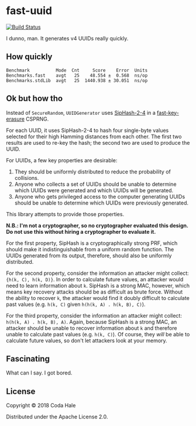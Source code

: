 # fast-uuid

[![Build Status](https://secure.travis-ci.org/codahale/fast-uuid.svg)](http://travis-ci.org/codahale/fast-uuid)

I dunno, man. It generates v4 UUIDs really quickly.

## How quickly

```
Benchmark          Mode  Cnt     Score    Error  Units
Benchmarks.fast    avgt   25    48.554 ±  0.568  ns/op
Benchmarks.stdLib  avgt   25  1440.938 ± 30.051  ns/op
```

## Ok but how tho

Instead of `SecureRandom`, `UUIDGenerator` uses
[SipHash-2-4](https://131002.net/siphash/siphash.pdf) in a
[fast-key-erasure](https://blog.cr.yp.to/20170723-random.html) CSPRNG. 

For each UUID, it uses SipHash-2-4 to hash four single-byte values selected for their high Hamming
distances from each other. The first two results are used to re-key the hash; the second two are
used to produce the UUID.

For UUIDs, a few key properties are desirable:

1. They should be uniformly distributed to reduce the probability of collisions.
2. Anyone who collects a set of UUIDs should be unable to determine which UUIDs were generated and
   which UUIDs will be generated.
3. Anyone who gets privileged access to the computer generating UUIDs should be unable to determine
   which UUIDs were previously generated.

This library attempts to provide those properties.

**N.B.: I'm not a cryptographer, so no cryptographer evaluated this design. Do not use this without
hiring a cryptographer to evaluate it.**

For the first property, SipHash is a cryptographically strong PRF, which should make it
indistinguishable from a uniform random function. The UUIDs generated from its output, therefore,
should also be uniformly distributed.

For the second property, consider the information an attacker might collect: `{h(k, C), h(k, D)}`.
In order to calculate future values, an attacker would need to learn information about `k`. SipHash
is a strong MAC, however, which means key recovery attacks should be as difficult as brute force.
Without the ability to recover `k`, the attacker would find it doubly difficult to calculate past
values (e.g. `h(k, C)` given `h(h(k, A) . h(k, B), C)`).

For the third property, consider the information an attacker might collect: `h(h(k, A) . h(k, B),
A)`. Again, because SipHash is a strong MAC, an attacker should be unable to recover information
about `k` and therefore unable to calculate past values (e.g. `h(k, C)`). Of course, they *will* be
able to calculate future values, so don't let attackers look at your memory.

## Fascinating

What can I say. I got bored.

## License

Copyright © 2018 Coda Hale

Distributed under the Apache License 2.0.
